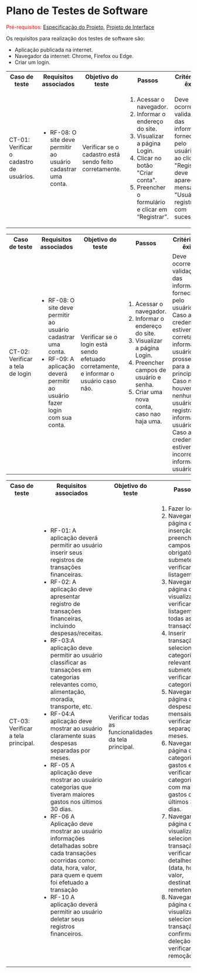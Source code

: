 # Plano de Testes de Software

<span style="color:red">Pré-requisitos: <a href="https://github.com/ICEI-PUC-Minas-PMV-ADS/pmv-ads-2024-1-e1-proj-web-t10-pmv-ads-2024-1-e1-proj-financeiro/blob/main/documentos/02-Especifica%C3%A7%C3%A3o_do_Projeto.md"> Especificação do Projeto</a></span>, <a href="https://github.com/ICEI-PUC-Minas-PMV-ADS/pmv-ads-2024-1-e1-proj-web-t10-pmv-ads-2024-1-e1-proj-financeiro/blob/main/documentos/04-Projeto_de_Interface.md"> Projeto de Interface</a>

Os requisitos para realização dos testes de software são:

<ul>
<li>Aplicação publicada na internet.</li>
<li>Navegador da internet: Chrome, Firefox ou Edge.</li>
<li>Criar um login.</li>
</ul>

<table>
 <tr>
  <th>Caso de teste</th>
  <th>Requisitos associados</th>
  <th>Objetivo do teste</th>
  <th>Passos</th>
  <th>Critérios de êxito</th>
  <th>Responsável</th>
 </tr>
 <tr>
  <td>CT-01: Verificar o cadastro de usuários.</td>
  <td>
   <ul>
    <li>RF-08:	O site deve permitir ao usuário cadastrar uma conta.</li>
   </ul>
  </td>
  <td>Verificar se o cadastro está sendo feito corretamente.</td>
  <td>
   <ol>
    <li>Acessar o navegador.</li>
    <li>Informar o endereço do site.</li>
    <li>Visualizar a página Login.</li>
    <li>Clicar no botão "Criar conta".</li>
    <li>Preencher o formulário e clicar em “Registrar”.</li>
   </ol>
   </td>
  <td>Deve ocorrer uma validação das informações fornecidas pelo usuário, e ao clicar em "Registrar", deve aparecer a mensagem "Usuário registrado com sucesso!"</td>
  <td>Yasmin Maia</td>
 </tr>
</table>

<table>
 <tr>
  <th>Caso de teste</th>
  <th>Requisitos associados</th>
  <th>Objetivo do teste</th>
  <th>Passos</th>
  <th>Critérios de êxito</th>
  <th>Responsável</th>
 </tr>
 <tr>
  <td>CT-02: Verificar a tela de login</td>
  <td>
   <ul>
    <li>RF-08:	O site deve permitir ao usuário cadastrar uma conta.</li>
    <li>RF-09:  A aplicação deverá permitir ao usuário fazer login com sua conta.</li>
   </ul>
  </td>
  <td>Verificar se o login está sendo efetuado corretamente, e informar o usuário caso não.</td>
  <td>
   <ol>
    <li>Acessar o navegador.</li>
    <li>Informar o endereço do site.</li>
    <li>Visualizar a página Login.</li>
    <li>Preencher campos de usuário e senha.</li>
    <li>Criar uma nova conta, caso nao haja uma.</li>
   </ol>
   </td>
  <td>Deve ocorrer uma validação das informações fornecidas pelo usuário. Caso as credenciais estiverem corretas, informar ao usuário e prosseguir para a tela principal. Caso não houver nenhum usuário registrado, informar ao usuário. Caso as credenciais estiverem incorretas, informar ao usuário.</td>
  <td>Lucas Silva</td>
 </tr>
</table>

<table>
 <tr>
  <th>Caso de teste</th>
  <th>Requisitos associados</th>
  <th>Objetivo do teste</th>
  <th>Passos</th>
  <th>Critérios de êxito</th>
  <th>Responsável</th>
 </tr>
 <tr>
  <td>CT-03: Verificar a tela principal.</td>
  <td>
   <ul>
    <li>RF-01: A aplicação deverá permitir ao usuário inserir seus registros de transações financeiras.</li>
    <li>RF-02: A aplicação deve apresentar registro de transações financeiras, incluindo despesas/receitas.</li>
    <li>RF-03:A aplicação deve permitir ao usuário classificar as transações em categorias relevantes como, alimentação, moradia, transporte, etc. </li>
    <li>RF-04:A aplicação deve mostrar ao usuário claramente suas despesas separadas por meses. </li>
    <li>RF-05 A aplicação deve mostrar ao usuário categorias que tiveram maiores gastos nos últimos 30 dias.</li>
    <li>RF-06 A Aplicação deve mostrar ao usuário informações detalhadas sobre cada transações ocorridas como: data, hora, valor, para quem e quem foi efetuado a transação </li>
    <li> RF-10 A aplicação deverá permitir ao usuário deletar seus registros financeiros.</li>
   </ul>
  </td>
  <td>Verificar todas as funcionalidades da tela principal. </td>
  <td>
   <ol>
    <li>Fazer login.</li>
    <li>Navegar até a página de inserção, preencher campos obrigatórios, submeter e verificar a listagem.</li>
    <li>Navegar até a página de visualização e verificar a listagem de todas as transações.</li>
    <li>Inserir transação, selecionar categoria relevante, submeter e verificar a categorização.</li>
    <li>Navegar até a página de despesas mensais e verificar a separação por meses.</li>
    <li>Navegar até a página de categorias de gastos e verificar as categorias com maiores gastos dos últimos 30 dias.</li>
     <li>Navegar até a página de visualização, selecionar transação e verificar detalhes (data, hora, valor, destinatário e remetente).</li>
     <li>Navegar até a página de visualização, selecionar transação, confirmar deleção e verificar a remoção.</li>
   </ol>
   </td>
  <td>Deve ocorrer uma validação das informações fornecidas pelo usuário, e ao clicar em "Incluir", deve aparecer  suas transações incluidas na tela.</td>
  <td>Ana Carolina</td>
 </tr>
</table>

